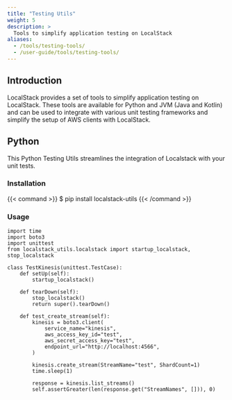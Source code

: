 ```yaml
---
title: "Testing Utils"
weight: 5
description: >
  Tools to simplify application testing on LocalStack
aliases:
  - /tools/testing-tools/
  - /user-guide/tools/testing-tools/
---
```


## Introduction

LocalStack provides a set of tools to simplify application testing on LocalStack.
These tools are available for Python and JVM (Java and Kotlin) and can be used to integrate with various unit testing frameworks and simplify the setup of AWS clients with LocalStack.

## Python

This Python Testing Utils streamlines the integration of Localstack with your unit tests.

### Installation

{{< command >}}
$ pip install localstack-utils
{{< /command >}}

### Usage

```python3
import time
import boto3
import unittest
from localstack_utils.localstack import startup_localstack, stop_localstack

class TestKinesis(unittest.TestCase):
    def setUp(self):
        startup_localstack()

    def tearDown(self):
        stop_localstack()
        return super().tearDown()

    def test_create_stream(self):
        kinesis = boto3.client(
            service_name="kinesis",
            aws_access_key_id="test",
            aws_secret_access_key="test",
            endpoint_url="http://localhost:4566",
        )

        kinesis.create_stream(StreamName="test", ShardCount=1)
        time.sleep(1)

        response = kinesis.list_streams()
        self.assertGreater(len(response.get("StreamNames", [])), 0)
```
